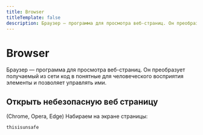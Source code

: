 ```yaml
---
title: Browser
titleTemplate: false
description: Браузер — программа для просмотра веб-страниц. Он преобразует получаемый из сети код в понятные для человеческого восприятия элементы и позволяет управлять ими.
---
```


# Browser
Браузер — программа для просмотра веб-страниц. Он преобразует получаемый из сети код в понятные для человеческого восприятия элементы и позволяет управлять ими.

## Открыть небезопасную веб страницу
(Chrome, Opera, Edge) Набираем на экране страницы:
```txt
thisisunsafe
```

